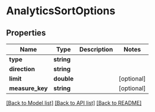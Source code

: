 # AnalyticsSortOptions

## Properties
Name | Type | Description | Notes
------------ | ------------- | ------------- | -------------
**type** | **string** |  | 
**direction** | **string** |  | 
**limit** | **double** |  | [optional] 
**measure_key** | **string** |  | [optional] 

[[Back to Model list]](../README.md#documentation-for-models) [[Back to API list]](../README.md#documentation-for-api-endpoints) [[Back to README]](../README.md)


